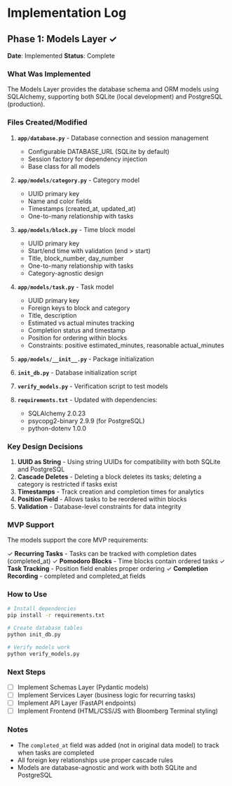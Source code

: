 # Implementation Log

## Phase 1: Models Layer ✓

**Date**: Implemented
**Status**: Complete

### What Was Implemented

The Models Layer provides the database schema and ORM models using SQLAlchemy, supporting both SQLite (local development) and PostgreSQL (production).

### Files Created/Modified

1. **`app/database.py`** - Database connection and session management
   - Configurable DATABASE_URL (SQLite by default)
   - Session factory for dependency injection
   - Base class for all models

2. **`app/models/category.py`** - Category model
   - UUID primary key
   - Name and color fields
   - Timestamps (created_at, updated_at)
   - One-to-many relationship with tasks

3. **`app/models/block.py`** - Time block model
   - UUID primary key
   - Start/end time with validation (end > start)
   - Title, block_number, day_number
   - One-to-many relationship with tasks
   - Category-agnostic design

4. **`app/models/task.py`** - Task model
   - UUID primary key
   - Foreign keys to block and category
   - Title, description
   - Estimated vs actual minutes tracking
   - Completion status and timestamp
   - Position for ordering within blocks
   - Constraints: positive estimated_minutes, reasonable actual_minutes

5. **`app/models/__init__.py`** - Package initialization

6. **`init_db.py`** - Database initialization script

7. **`verify_models.py`** - Verification script to test models

8. **`requirements.txt`** - Updated with dependencies:
   - SQLAlchemy 2.0.23
   - psycopg2-binary 2.9.9 (for PostgreSQL)
   - python-dotenv 1.0.0

### Key Design Decisions

1. **UUID as String** - Using string UUIDs for compatibility with both SQLite and PostgreSQL
2. **Cascade Deletes** - Deleting a block deletes its tasks; deleting a category is restricted if tasks exist
3. **Timestamps** - Track creation and completion times for analytics
4. **Position Field** - Allows tasks to be reordered within blocks
5. **Validation** - Database-level constraints for data integrity

### MVP Support

The models support the core MVP requirements:

✓ **Recurring Tasks** - Tasks can be tracked with completion dates (completed_at)
✓ **Pomodoro Blocks** - Time blocks contain ordered tasks
✓ **Task Tracking** - Position field enables proper ordering
✓ **Completion Recording** - completed and completed_at fields

### How to Use

```bash
# Install dependencies
pip install -r requirements.txt

# Create database tables
python init_db.py

# Verify models work
python verify_models.py
```

### Next Steps

- [ ] Implement Schemas Layer (Pydantic models)
- [ ] Implement Services Layer (business logic for recurring tasks)
- [ ] Implement API Layer (FastAPI endpoints)
- [ ] Implement Frontend (HTML/CSS/JS with Bloomberg Terminal styling)

### Notes

- The `completed_at` field was added (not in original data model) to track when tasks are completed
- All foreign key relationships use proper cascade rules
- Models are database-agnostic and work with both SQLite and PostgreSQL

